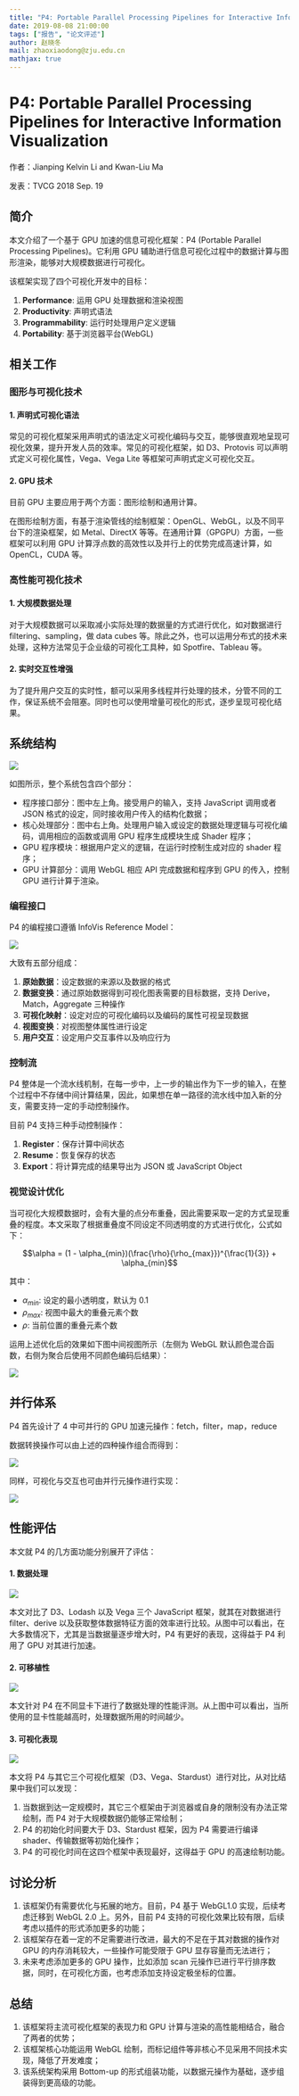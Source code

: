 ```yaml
---
title: "P4: Portable Parallel Processing Pipelines for Interactive Information Visualization"
date: 2019-08-08 21:00:00
tags: ["报告", "论文评述"]
author: 赵晓冬
mail: zhaoxiaodong@zju.edu.cn
mathjax: true
---
```


# P4: Portable Parallel Processing Pipelines for Interactive Information Visualization

作者：Jianping Kelvin Li and Kwan-Liu Ma

发表：TVCG 2018 Sep. 19

## 简介

本文介绍了一个基于 GPU 加速的信息可视化框架：P4 (Portable Parallel Processing Pipelines)。它利用 GPU 辅助进行信息可视化过程中的数据计算与图形渲染，能够对大规模数据进行可视化。

该框架实现了四个可视化开发中的目标：

1. **Performance**: 运用 GPU 处理数据和渲染视图
2. **Productivity**: 声明式语法
3. **Programmability**: 运行时处理用户定义逻辑
4. **Portability**: 基于浏览器平台(WebGL)

## 相关工作

### 图形与可视化技术

#### 1. 声明式可视化语法

常见的可视化框架采用声明式的语法定义可视化编码与交互，能够很直观地呈现可视化效果，提升开发人员的效率。常见的可视化框架，如 D3、Protovis 可以声明式定义可视化属性，Vega、Vega Lite 等框架可声明式定义可视化交互。

#### 2. GPU 技术

目前 GPU 主要应用于两个方面：图形绘制和通用计算。

在图形绘制方面，有基于渲染管线的绘制框架：OpenGL、WebGL，以及不同平台下的渲染框架，如 Metal、DirectX 等等。在通用计算（GPGPU）方面，一些框架可以利用 GPU 计算浮点数的高效性以及并行上的优势完成高速计算，如 OpenCL，CUDA 等。

### 高性能可视化技术

#### 1. 大规模数据处理

对于大规模数据可以采取减小实际处理的数据量的方式进行优化，如对数据进行 filtering、sampling，做 data cubes 等。除此之外，也可以运用分布式的技术来处理，这种方法常见于企业级的可视化工具种，如 Spotfire、Tableau 等。

#### 2. 实时交互性增强

为了提升用户交互的实时性，额可以采用多线程并行处理的技术，分管不同的工作，保证系统不会阻塞。同时也可以使用增量可视化的形式，逐步呈现可视化结果。

## 系统结构

![](http://www.cad.zju.edu.cn/home/vagblog/images/photo_bed/2019/8/9/f2041adbf40e5ae8974f34bcdbb603c82791f9f7.png)

如图所示，整个系统包含四个部分：

-   程序接口部分：图中左上角。接受用户的输入，支持 JavaScript 调用或者 JSON 格式的设定，同时接收用户传入的结构化数据；
-   核心处理部分：图中右上角。处理用户输入或设定的数据处理逻辑与可视化编码，调用相应的函数或调用 GPU 程序生成模块生成 Shader 程序；
-   GPU 程序模块：根据用户定义的逻辑，在运行时控制生成对应的 shader 程序；
-   GPU 计算部分：调用 WebGL 相应 API 完成数据和程序到 GPU 的传入，控制 GPU 进行计算于渲染。

### 编程接口

P4 的编程接口遵循 InfoVis Reference Model：

![](http://www.cad.zju.edu.cn/home/vagblog/images/photo_bed/2019/8/9/8efacc27864037110653997b3225b395fc87d263.png)

大致有五部分组成：

1. **原始数据**：设定数据的来源以及数据的格式
2. **数据变换**：通过原始数据得到可视化图表需要的目标数据，支持 Derive，Match，Aggregate 三种操作
3. **可视化映射**：设定对应的可视化编码以及编码的属性可视呈现数据
4. **视图变换**：对视图整体属性进行设定
5. **用户交互**：设定用户交互事件以及响应行为

### 控制流

P4 整体是一个流水线机制，在每一步中，上一步的输出作为下一步的输入，在整个过程中不存储中间计算结果，因此，如果想在单一路径的流水线中加入新的分支，需要支持一定的手动控制操作。

目前 P4 支持三种手动控制操作：

1. **Register**：保存计算中间状态
2. **Resume**：恢复保存的状态
3. **Export**：将计算完成的结果导出为 JSON 或 JavaScript Object

### 视觉设计优化

当可视化大规模数据时，会有大量的点分布重叠，因此需要采取一定的方式呈现重叠的程度。本文采取了根据重叠度不同设定不同透明度的方式进行优化，公式如下：

$$\alpha = (1 - \alpha_{min})(\frac{\rho}{\rho_{max}})^{\frac{1}{3}} + \alpha_{min}$$

其中：

-   $\alpha_{min}$: 设定的最小透明度，默认为 0.1
-   $\rho_{max}$: 视图中最大的重叠元素个数
-   $\rho$: 当前位置的重叠元素个数

运用上述优化后的效果如下图中间视图所示（左侧为 WebGL 默认颜色混合函数，右侧为聚合后使用不同颜色编码后结果）：

![](http://www.cad.zju.edu.cn/home/vagblog/images/photo_bed/2019/8/9/f4e5ce7201122366e39eea061249745c6fb31582.png)

## 并行体系

P4 首先设计了 4 中可并行的 GPU 加速元操作：fetch，filter，map，reduce

数据转换操作可以由上述的四种操作组合而得到：

![](http://www.cad.zju.edu.cn/home/vagblog/images/photo_bed/2019/8/9/1e9ff3dcf4436c8e7cb07c80ef043f1caec797e9.png)

同样，可视化与交互也可由并行元操作进行实现：

![](http://www.cad.zju.edu.cn/home/vagblog/images/photo_bed/2019/8/9/bfbee4fde0b642dd1d71f00e15908badfe1c9d13.png)

## 性能评估

本文就 P4 的几方面功能分别展开了评估：

#### 1. 数据处理

![](http://www.cad.zju.edu.cn/home/vagblog/images/photo_bed/2019/8/9/4ead08c27bd312d1127632ad71f91d4f4f7f4399.png)

本文对比了 D3、Lodash 以及 Vega 三个 JavaScript 框架，就其在对数据进行 filter、derive 以及获取整体数据特征方面的效率进行比较。从图中可以看出，在大多数情况下，尤其是当数据量逐步增大时，P4 有更好的表现，这得益于 P4 利用了 GPU 对其进行加速。

#### 2. 可移植性

![](http://www.cad.zju.edu.cn/home/vagblog/images/photo_bed/2019/8/9/4230c012941201d9c90b171094605ede2990eb0d.png)

本文针对 P4 在不同显卡下进行了数据处理的性能评测。从上图中可以看出，当所使用的显卡性能越高时，处理数据所用的时间越少。

#### 3. 可视化表现

![](http://www.cad.zju.edu.cn/home/vagblog/images/photo_bed/2019/8/9/ddb8e3c2efd4aae58a04c710d29276606debb59e.png)

本文将 P4 与其它三个可视化框架（D3、Vega、Stardust）进行对比，从对比结果中我们可以发现：

1. 当数据到达一定规模时，其它三个框架由于浏览器或自身的限制没有办法正常绘制，而 P4 对于大规模数据仍能够正常绘制；
2. P4 的初始化时间要大于 D3、Stardust 框架，因为 P4 需要进行编译 shader、传输数据等初始化操作；
3. P4 的可视化时间在这四个框架中表现最好，这得益于 GPU 的高速绘制功能。

## 讨论分析

1. 该框架仍有需要优化与拓展的地方。目前，P4 基于 WebGL1.0 实现，后续考虑迁移到 WebGL 2.0 上。另外，目前 P4 支持的可视化效果比较有限，后续考虑以插件的形式添加更多的功能；
2. 该框架存在着一定的不足需要进行改进，最大的不足在于其对数据的操作对 GPU 的内存消耗较大，一些操作可能受限于 GPU 显存容量而无法进行；
3. 未来考虑添加更多的 GPU 操作，比如添加 scan 元操作已进行平行排序数据，同时，在可视化方面，也考虑添加支持设定极坐标的位置。

## 总结

1. 该框架将主流可视化框架的表现力和 GPU 计算与渲染的高性能相结合，融合了两者的优势；
2. 该框架核心功能运用 WebGL 绘制，而标记组件等非核心不见采用不同技术实现，降低了开发难度；
3. 该系统架构采用 Bottom-up 的形式组装功能，以数据元操作为基础，逐步组装得到更高级的功能。
